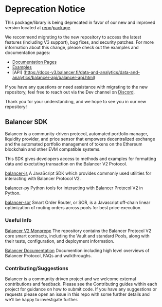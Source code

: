 # **Deprecation Notice** #

This package/library is being deprecated in favor of our new and improved version located at [repo](https://github.com/balancer/b-sdk)/[package](https://www.npmjs.com/package/@balancer/sdk).

We recommend migrating to the new repository to access the latest features (including V3 support), bug fixes, and security patches. For more information about this change, please check out the examples and documentation pages:

* [Documentation Pages](https://docs-v3.balancer.fi/developer-reference/sdk/)
* [Examples](https://github.com/balancer/b-sdk/tree/main/examples)
* [API] (https://docs-v3.balancer.fi/data-and-analytics/data-and-analytics/balancer-api/balancer-api.html)

If you have any questions or need assistance with migrating to the new repository, feel free to reach out via the Dev channel on [Discord](https://discord.balancer.fi/).

Thank you for your understanding, and we hope to see you in our new repository!

## Balancer SDK

Balancer is a community-driven protocol, automated portfolio manager, liquidity provider, and price sensor that empowers decentralized exchange and the automated portfolio management of tokens on the Ethereum blockchain and other EVM compatible systems.

This SDK gives developers access to methods and examples for formatting data and exectuting transaction on the Balancer V2 Protocol.

[balancer-js](./balancer-js/README.md) A JavaScript SDK which provides commonly used utilities for interacting with Balancer Protocol V2.

[balancer-py](./balancer-py/README.md) Python tools for interacting with Balancer Protocol V2 in Python.

[balancer-sor](./balancer-sor/README.md) Smart Order Router, or SOR, is a Javascript off-chain linear optimization of routing orders across pools for best price execution.

### Useful Info

[Balancer V2 Monorepo](https://github.com/balancer-labs/balancer-v2-monorepo) The repository contains the Balancer Protocol V2 core smart contracts, including the Vault and standard Pools, along with their tests, configuration, and deployment information.

[Balancer Documentation](https://docs.balancer.fi/) Documention including high level overviews of Balancer Protocol, FAQs and walkthroughs.

### Contributing/Suggestions

Balancer is a community driven project and we welcome external contributions and feedback. Please see the Contributing guides within each project for guidance on how to submit code. If you have any suggestions or requests please open an issue in this repo with some further details and we'll be happy to investigate further.
